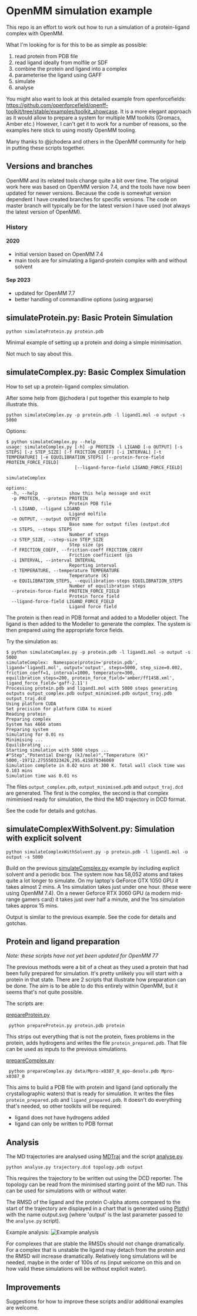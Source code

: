 # OpenMM simulation example

This repo is an effort to work out how to run a simulation of a protein-ligand complex with OpenMM.

What I'm looking for is for this to be as simple as possible:
1. read protein from PDB file
2. read ligand ideally from molfile or SDF
3. combine the protein and ligand into a complex
4. parameterise the ligand using GAFF
5. simulate
6. analyse

You might also want to look at this detailed example from openforcefields:
https://github.com/openforcefield/openff-toolkit/tree/stable/examples/toolkit_showcase.
It is a more elegant approach as it would allow to prepare a system for multiple MM toolkits (Gromacs, Amber etc.)
However, I can't get it to work for a number of reasons, so the examples here stick to using mostly OpenMM tooling.

Many thanks to @jchodera and others in the OpenMM community for help in putting these scripts together.

## Versions and branches

OpenMM and its related tools change quite a bit over time. The original work here was based on OpenMM version 7.4,
and the tools have now been updated for newer versions. Because the code is somewhat version dependent I have created
branches for specific versions. The code on master branch will typically be for the latest version I have used (not
always the latest version of OpenMM).

### History

#### 2020
* initial version based on OpenMM 7.4
* main tools are for simulating a ligand-protein complex with and without solvent

#### Sep 2023
* updated for OpenMM 7.7
* better handling of commandline options (using argparse)

## simulateProtein.py: Basic Protein Simulation

```
python simulateProtein.py protein.pdb
```

Minimal example of setting up a protein and doing a simple minimisation.

Not much to say about this.

## simulateComplex.py: Basic Complex Simulation

How to set up a protein-ligand complex simulation.

After some help from @jchodera I put together this example to help illustrate this.

```
python simulateComplex.py -p protein.pdb -l ligand1.mol -o output -s 5000
```
Options:
```
$ python simulateComplex.py --help
usage: simulateComplex.py [-h] -p PROTEIN -l LIGAND [-o OUTPUT] [-s STEPS] [-z STEP_SIZE] [-f FRICTION_COEFF] [-i INTERVAL] [-t TEMPERATURE] [-e EQUILIBRATION_STEPS] [--protein-force-field PROTEIN_FORCE_FIELD]
                          [--ligand-force-field LIGAND_FORCE_FIELD]

simulateComplex

options:
  -h, --help            show this help message and exit
  -p PROTEIN, --protein PROTEIN
                        Protein PDB file
  -l LIGAND, --ligand LIGAND
                        Ligand molfile
  -o OUTPUT, --output OUTPUT
                        Base name for output files (output.dcd
  -s STEPS, --steps STEPS
                        Number of steps
  -z STEP_SIZE, --step-size STEP_SIZE
                        Step size (ps
  -f FRICTION_COEFF, --friction-coeff FRICTION_COEFF
                        Friction coefficient (ps
  -i INTERVAL, --interval INTERVAL
                        Reporting interval
  -t TEMPERATURE, --temperature TEMPERATURE
                        Temperature (K)
  -e EQUILIBRATION_STEPS, --equilibration-steps EQUILIBRATION_STEPS
                        Number of equilibration steps
  --protein-force-field PROTEIN_FORCE_FIELD
                        Protein force field
  --ligand-force-field LIGAND_FORCE_FIELD
                        Ligand force field
```

The protein is then read in PDB format and added to a Modeller object.
The ligand is then added to the Modeller to generate the complex.
The system is then prepared using the appropriate force fields.

Try the simulation as:

```
$ python simulateComplex.py -p protein.pdb -l ligand1.mol -o output -s 5000
simulateComplex:  Namespace(protein='protein.pdb', ligand='ligand1.mol', output='output', steps=5000, step_size=0.002, friction_coeff=1, interval=1000, temperature=300, equilibration_steps=200, protein_force_field='amber/ff14SB.xml', ligand_force_field='gaff-2.11')
Processing protein.pdb and ligand1.mol with 5000 steps generating outputs output_complex.pdb output_minimised.pdb output_traj.pdb output_traj.dcd
Using platform CUDA
Set precision for platform CUDA to mixed
Reading protein
Preparing complex
System has 4666 atoms
Preparing system
Simulating for 0.01 ns
Minimising ...
Equilibrating ...
Starting simulation with 5000 steps ...
#"Step","Potential Energy (kJ/mole)","Temperature (K)"
5000,-19712.275550323426,295.415879346069
Simulation complete in 0.02 mins at 300 K. Total wall clock time was 0.103 mins
Simulation time was 0.01 ns
```

The files `output_complex.pdb`, `output_minimised.pdb` and `output_traj.dcd` are generated.
The first is the complex, the second is that complex mimimised ready for simulation, the third the MD trajectory in DCD format.

See the code for details and gotchas.

## simulateComplexWithSolvent.py: Simulation with explicit solvent

```
python simulateComplexWithSolvent.py -p protein.pdb -l ligand1.mol -o output -s 5000
```

Build on the previous [simulateComplex.py]() example by including explicit solvent and a periodic box.
The system now has 58,052 atoms and takes quite a lot longer to simulate.
On my laptop's GeForce GTX 1050 GPU it takes almost 2 mins. A 1ns simulation takes just under one hour. (these were using
OpenMM 7.4).
On a newer Geforce RTX 3060 GPU (a modern mid-range gamers card) it takes just over half a minute, and the 1ns simulation
takes approx 15 mins.

Output is similar to the previous example.
See the code for details and gotchas.


## Protein and ligand preparation

*Note: these scripts have not yet been updated for OpenMM 77*

The previous methods were a bit of a cheat as they used a protein that had been fully prepared for
simulation. It's pretty unlikely you will start with a protein in that state. There are 2 scripts that
illustrate how preparation can be done. The aim is to be able to do this entirely within OpenMM, but it seems
that's not quite possible.

The scripts are:

[prepareProtein.py]()
```
 python prepareProtein.py protein.pdb protein
```
This strips out everything that is not the protein, fixes problems in the protein, adds hydrogens and writes the
file `protein_prepared.pdb`. That file can be used as inputs to the previous simulations.

[prepareComplex.py]()
```
 python prepareComplex.py data/Mpro-x0387_0_apo-desolv.pdb Mpro-x0387_0
```
This aims to build a PDB file with protein and ligand (and optionally the crystallographic waters) that is
ready for simulation. It writes the files `protein_prepared.pdb` and `ligand_prepared.pdb`.
It doesn't do everything that's needed, so other toolkits will be required:
- ligand does not have hydrogens added
- ligand can only be written to PDB format

## Analysis

The MD trajectories are analysed using [MDTraj](http://mdtraj.org/) and the script [analyse.py]().
```
python analyse.py trajectory.dcd topology.pdb output
```
This requires the trajectory to be written out using the DCD reporter. The topology can be read from the minimised
starting point of the MD run. This can be used for simulations with or without water.

The RMSD of the ligand and the protein C-alpha atoms compared to the start of the trajectory are displayed in a chart
that is generated using [Plotly](https://plotly.com/graphing-libraries/)) with the name output.svg (where 'output' is the
last parameter passed to the `analyse.py` script).

Example analysis:
![Example analysis](analyse.svg?raw=true "Example analysis]")

For complexes that are stable the RMSDs should not change dramatically. For a complex that is unstable the ligand may 
detach from the protein and the RMSD will increase dramatically. Relatively long simulations will be needed, maybe in the 
order of 100s of ns (input welcome on this and on how valid these simulations will be without explicit water).

## Improvements

Suggestions for how to improve these scripts and/or additional examples are welcome.
